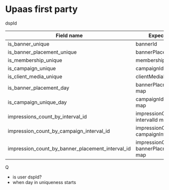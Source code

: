 # Upaas first party


dspId

| Field name                                       | Expected field                                 |
| ---                                              | ---                                            |
| is_banner_unique                                 | bannerId                                       |
| is_banner_placement_unique                       | bannerPlacementId List                         |
| is_membership_unique                           | membershiptId List                             |
| is_campaign_unique                               | campaignId List                                |
| is_client_media_unique                           | clientMediaId List                             |
| is_banner_placement_day                          | bannerPlacmentId->day map                      |
| is_campaign_unique_day                           | campaignId List->day map                       |
| impressions_count_by_interval_id                 | impressionCount-> intervalId map               |
| impression_count_by_campaign_interval_id         | impressionCount-> campaignIntervalId map       |
| impression_count_by_banner_placement_interval_id | impressionCount-> bannerPlacmentIntervalId map |



Q 

* is user dspId?
* when day in uniqueness starts
